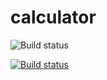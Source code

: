 # calculator

![Build status](https://build.mobile.azure.com/v0.1/apps/9bd44e5e-4445-4d5f-91ae-af791be7b9e3/branches/master/badge)


[![Build status](https://build.mobile.azure.com/v0.1/apps/9bd44e5e-4445-4d5f-91ae-af791be7b9e3/branches/master/badge)](https://dashboard.buddybuild.com/apps/592ef2b67c4d580001d4d9a0/build/latest?branch=master)
